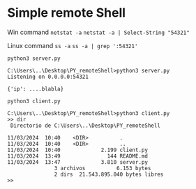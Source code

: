 # Simple remote Shell

Win command
`netstat -a`
`netstat -a | Select-String "54321"`

Linux command
`ss -a`
`ss -a | grep ':54321'`


`python3 server.py`

```
C:\Users\..\Desktop\PY_remoteShell>python3 server.py
Listening on 0.0.0.0:54321

{'ip': ....blabla}
```

`python3 client.py`
```
C:\Users\..\Desktop\PY_remoteShell>python3 client.py
>> dir
 Directorio de C:\Users\..\Desktop\PY_remoteShell

11/03/2024  10:40    <DIR>          .
11/03/2024  10:40    <DIR>          ..
11/03/2024  10:40             2.199 client.py
11/03/2024  13:49               144 README.md
11/03/2024  13:47             3.810 server.py
               3 archivos          6.153 bytes
               2 dirs  21.543.895.040 bytes libres
>>
```
